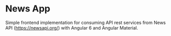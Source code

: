 # News App

Simple frontend implementation for consuming API rest services from News API (https://newsapi.org/) with Angular 6 and Angular Material.
